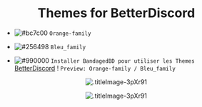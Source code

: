 <h1 align="center">Themes for BetterDiscord</h1>

- ![#bc7c00](https://placehold.it/15/bc7c00/b5e853text=+) `Orange-family`
- ![#256498](https://placehold.it/15/256498/b5e853?text=+) `Bleu_family`

- ![#990000](https://placehold.it/15/990000/b5e853?text=+) `Installer BandagedBD pour utiliser les Themes`  [BetterDiscord](https://betterdiscord.net/home/) !
`Preview: Orange-family / Bleu_family`
<p align="center">
  <img alt=".titleImage-3pXr91" src="https://i.imgur.com/OxNaNFO.png">
</p>
<p align="center">
  <img alt=".titleImage-3pXr91" src="https://i.imgur.com/budElif.png">
</p>
